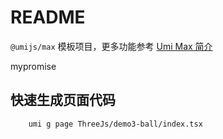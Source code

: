 # README

`@umijs/max` 模板项目，更多功能参考 [Umi Max 简介](https://umijs.org/docs/max/introduce)

mypromise

## 快速生成页面代码

```
    umi g page ThreeJs/demo3-ball/index.tsx
```
